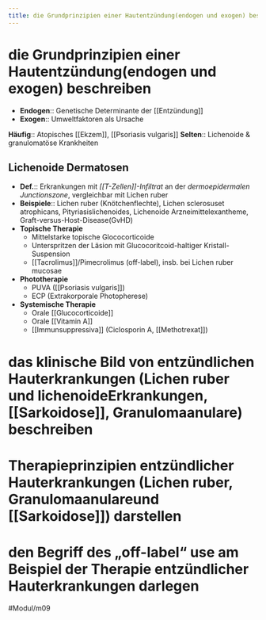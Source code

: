 ```yaml
---
title: die Grundprinzipien einer Hautentzündung(endogen und exogen) beschreiben
---
```

# die Grundprinzipien einer Hautentzündung(endogen und exogen) beschreiben

- **Endogen**:: Genetische Determinante der [[Entzündung]]
- **Exogen**:: Umweltfaktoren als Ursache

**Häufig**:: Atopisches [[Ekzem]], [[Psoriasis vulgaris]]
**Selten**:: Lichenoide & granulomatöse Krankheiten

## Lichenoide Dermatosen

- **Def.**:: Erkrankungen mit *[[T-Zellen]]-Infiltrat* an der *dermoepidermalen Junctionszone*, vergleichbar mit Lichen ruber
- **Beispiele**:: Lichen ruber (Knötchenflechte), Lichen sclerosuset atrophicans, Pityriasislichenoides, Lichenoide Arzneimittelexantheme, Graft-versus-Host-Disease(GvHD)
- **Topische Therapie**
    - Mittelstarke topische Glococorticoide
    - Unterspritzen der Läsion mit Glucocoritcoid-haltiger Kristall-Suspension
    - [[Tacrolimus]]/Pimecrolimus (off-label), insb. bei Lichen ruber mucosae
- **Phototherapie**
    - PUVA ([[Psoriasis vulgaris]])
    - ECP (Extrakorporale Photopherese)
- **Systemische Therapie**
    - Orale [[Glucocorticoide]]
    - Orale [[Vitamin A]]
    - [[Immunsuppressiva]] (Ciclosporin A, [[Methotrexat]])

# das klinische Bild von entzündlichen Hauterkrankungen (Lichen ruber und lichenoideErkrankungen, [[Sarkoidose]], Granulomaanulare) beschreiben

# Therapieprinzipien entzündlicher Hauterkrankungen (Lichen ruber, Granulomaanulareund [[Sarkoidose]]) darstellen

# den Begriff des „off-label“ use am Beispiel der Therapie entzündlicher Hauterkrankungen darlegen

#Modul/m09